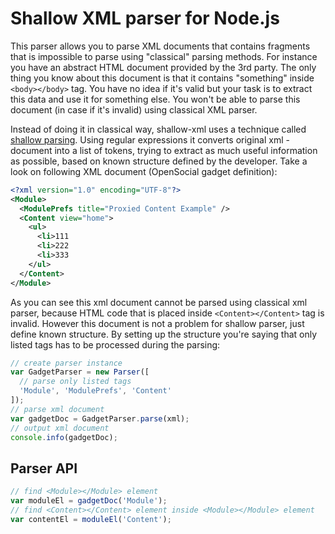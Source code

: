 Shallow XML parser for Node.js
===========

This parser allows you to parse XML documents that contains fragments that is
impossible to parse using "classical" parsing methods. For instance you have an
abstract HTML document provided by the 3rd party. The only thing you know about
this document is that it contains "something" inside `<body></body>` tag. You
have no idea if it's valid but your task is to extract this data and use it
for something else. You won't be able to parse this document (in case if it's invalid)
using classical XML parser.

Instead of doing it in classical way, shallow-xml uses a technique called
[shallow parsing](http://en.wikipedia.org/wiki/Shallow_parsing). Using regular expressions
it converts original xml - document into a list of tokens, trying to extract as much
useful information as possible, based on known structure defined by the developer.
Take a look on following XML document (OpenSocial gadget definition):

```xml
<?xml version="1.0" encoding="UTF-8"?>
<Module>
  <ModulePrefs title="Proxied Content Example" />
  <Content view="home">
    <ul>
      <li>111
      <li>222
      <li>333
    </ul>
  </Content>
</Module>
```

As you can see this xml document cannot be parsed using classical xml parser,
because HTML code that is placed inside `<Content></Content>` tag is invalid.
However this document is not a problem for shallow parser, just define known structure.
By setting up the structure you're saying that only listed tags has to be processed during the parsing:

```javascript
// create parser instance
var GadgetParser = new Parser([
  // parse only listed tags
  'Module', 'ModulePrefs', 'Content'
]);
// parse xml document
var gadgetDoc = GadgetParser.parse(xml);
// output xml document
console.info(gadgetDoc);
```

## Parser API ##

```javascript
// find <Module></Module> element
var moduleEl = gadgetDoc('Module');
// find <Content></Content> element inside <Module></Module> element
var contentEl = moduleEl('Content');
```
